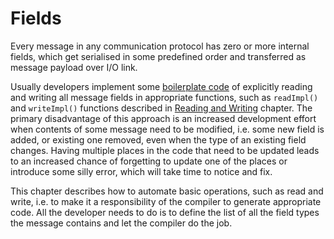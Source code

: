 # Fields

Every message in any communication protocol has zero or more internal fields, which
get serialised in some predefined order and transferred as message payload over
I/O link.

Usually developers implement some 
[boilerplate code](https://en.wikipedia.org/wiki/Boilerplate_code)
of explicitly reading and writing all message fields in appropriate functions,
such as `readImpl()` and `writeImpl()` functions described in
[Reading and Writing](../message/read_write.md) chapter. The primary 
disadvantage of this approach is an increased development effort when contents 
of some message need to be modified, i.e. some new field is added, 
or existing one removed, even when the type of an existing field changes. 
Having multiple places in the code that need to be updated leads to
an increased chance of forgetting to update one of the places or introduce
some silly error, which will take time to notice and fix.

This chapter describes how to automate basic operations, such as read and write,
i.e. to make it a responsibility of the compiler to generate appropriate code.
All the developer needs to do is to define the list of all the field types
the message contains and let the compiler do the job.
